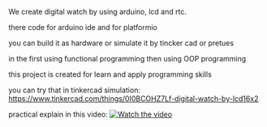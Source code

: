 We create digital watch by using arduino, lcd and rtc.

there code for arduino ide and for platformio


you can build it as hardware or simulate it by tincker cad or pretues 

in the first using functional programming then using OOP programming 

this project is created for learn and apply programming skills



you can try that in tinkercad simulation: https://www.tinkercad.com/things/0I0BCOHZ7Lf-digital-watch-by-lcd16x2




practical explain in this video:
[![Watch the video](https://img.youtube.com/vi/87nxdlWf3KY/0.jpg)](https://www.youtube.com/watch?v=87nxdlWf3KY)


